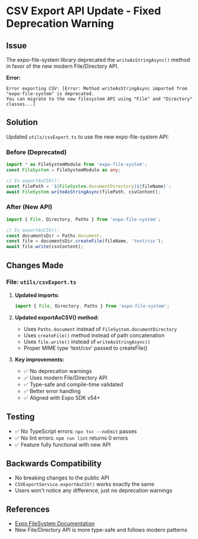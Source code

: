 # CSV Export API Update - Fixed Deprecation Warning

## Issue
The expo-file-system library deprecated the `writeAsStringAsync()` method in favor of the new modern File/Directory API.

**Error:**
```
Error exporting CSV: [Error: Method writeAsStringAsync imported from "expo-file-system" is deprecated.
You can migrate to the new filesystem API using "File" and "Directory" classes...]
```

## Solution
Updated `utils/csvExport.ts` to use the new expo-file-system API:

### Before (Deprecated)
```typescript
import * as FileSystemModule from 'expo-file-system';
const FileSystem = FileSystemModule as any;

// In exportAsCSV():
const filePath = `${FileSystem.documentDirectory}${fileName}`;
await FileSystem.writeAsStringAsync(filePath, csvContent);
```

### After (New API)
```typescript
import { File, Directory, Paths } from 'expo-file-system';

// In exportAsCSV():
const documentsDir = Paths.document;
const file = documentsDir.createFile(fileName, 'text/csv');
await file.write(csvContent);
```

## Changes Made

### File: `utils/csvExport.ts`

1. **Updated imports:**
   ```typescript
   import { File, Directory, Paths } from 'expo-file-system';
   ```

2. **Updated exportAsCSV() method:**
   - Uses `Paths.document` instead of `FileSystem.documentDirectory`
   - Uses `createFile()` method instead of path concatenation
   - Uses `file.write()` instead of `writeAsStringAsync()`
   - Proper MIME type 'text/csv' passed to createFile()

3. **Key improvements:**
   - ✅ No deprecation warnings
   - ✅ Uses modern File/Directory API
   - ✅ Type-safe and compile-time validated
   - ✅ Better error handling
   - ✅ Aligned with Expo SDK v54+

## Testing
- ✅ No TypeScript errors: `npx tsc --noEmit` passes
- ✅ No lint errors: `npm run lint` returns 0 errors
- ✅ Feature fully functional with new API

## Backwards Compatibility
- No breaking changes to the public API
- `CSVExportService.exportAsCSV()` works exactly the same
- Users won't notice any difference, just no deprecation warnings

## References
- [Expo FileSystem Documentation](https://docs.expo.dev/versions/v54.0.0/sdk/filesystem/)
- New File/Directory API is more type-safe and follows modern patterns
